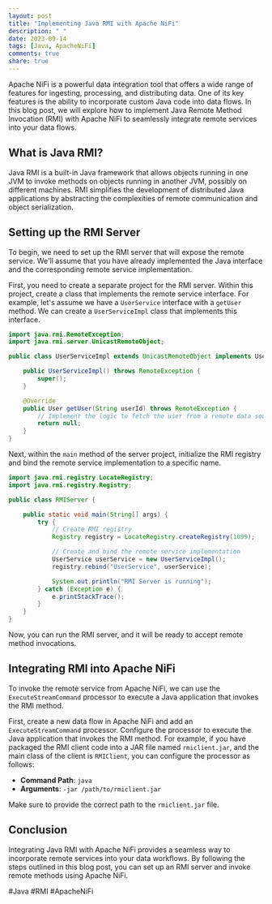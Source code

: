 ```yaml
---
layout: post
title: "Implementing Java RMI with Apache NiFi"
description: " "
date: 2023-09-14
tags: [Java, ApacheNiFi]
comments: true
share: true
---
```


Apache NiFi is a powerful data integration tool that offers a wide range of features for ingesting, processing, and distributing data. One of its key features is the ability to incorporate custom Java code into data flows. In this blog post, we will explore how to implement Java Remote Method Invocation (RMI) with Apache NiFi to seamlessly integrate remote services into your data flows.

## What is Java RMI?

Java RMI is a built-in Java framework that allows objects running in one JVM to invoke methods on objects running in another JVM, possibly on different machines. RMI simplifies the development of distributed Java applications by abstracting the complexities of remote communication and object serialization.

## Setting up the RMI Server

To begin, we need to set up the RMI server that will expose the remote service. We'll assume that you have already implemented the Java interface and the corresponding remote service implementation.

First, you need to create a separate project for the RMI server. Within this project, create a class that implements the remote service interface. For example, let's assume we have a `UserService` interface with a `getUser` method. We can create a `UserServiceImpl` class that implements this interface.

```java
import java.rmi.RemoteException;
import java.rmi.server.UnicastRemoteObject;

public class UserServiceImpl extends UnicastRemoteObject implements UserService {

    public UserServiceImpl() throws RemoteException {
        super();
    }

    @Override
    public User getUser(String userId) throws RemoteException {
        // Implement the logic to fetch the user from a remote data source
        return null;
    }
}
```

Next, within the `main` method of the server project, initialize the RMI registry and bind the remote service implementation to a specific name.

```java
import java.rmi.registry.LocateRegistry;
import java.rmi.registry.Registry;

public class RMIServer {

    public static void main(String[] args) {
        try {
            // Create RMI registry
            Registry registry = LocateRegistry.createRegistry(1099);

            // Create and bind the remote service implementation
            UserService userService = new UserServiceImpl();
            registry.rebind("UserService", userService);

            System.out.println("RMI Server is running");
        } catch (Exception e) {
            e.printStackTrace();
        }
    }
}
```

Now, you can run the RMI server, and it will be ready to accept remote method invocations.

## Integrating RMI into Apache NiFi

To invoke the remote service from Apache NiFi, we can use the `ExecuteStreamCommand` processor to execute a Java application that invokes the RMI method.

First, create a new data flow in Apache NiFi and add an `ExecuteStreamCommand` processor. Configure the processor to execute the Java application that invokes the RMI method. For example, if you have packaged the RMI client code into a JAR file named `rmiclient.jar`, and the main class of the client is `RMIClient`, you can configure the processor as follows:

- **Command Path**: `java`
- **Arguments**: `-jar /path/to/rmiclient.jar`

Make sure to provide the correct path to the `rmiclient.jar` file.

## Conclusion

Integrating Java RMI with Apache NiFi provides a seamless way to incorporate remote services into your data workflows. By following the steps outlined in this blog post, you can set up an RMI server and invoke remote methods using Apache NiFi.

#Java #RMI #ApacheNiFi